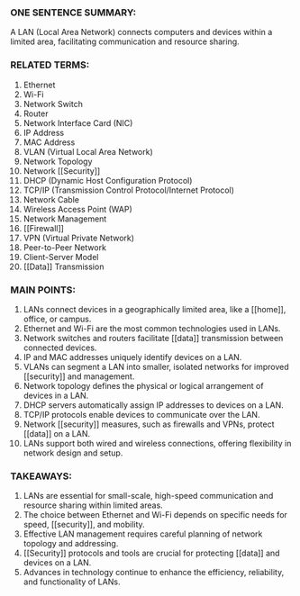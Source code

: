 ### ONE SENTENCE SUMMARY:
A LAN (Local Area Network) connects computers and devices within a limited area, facilitating communication and resource sharing.

### RELATED TERMS:
1. Ethernet
2. Wi-Fi
3. Network Switch
4. Router
5. Network Interface Card (NIC)
6. IP Address
7. MAC Address
8. VLAN (Virtual Local Area Network)
9. Network Topology
10. Network [[Security]]
11. DHCP (Dynamic Host Configuration Protocol)
12. TCP/IP (Transmission Control Protocol/Internet Protocol)
13. Network Cable
14. Wireless Access Point (WAP)
15. Network Management
16. [[Firewall]]
17. VPN (Virtual Private Network)
18. Peer-to-Peer Network
19. Client-Server Model
20. [[Data]] Transmission

### MAIN POINTS:
1. LANs connect devices in a geographically limited area, like a [[home]], office, or campus.
2. Ethernet and Wi-Fi are the most common technologies used in LANs.
3. Network switches and routers facilitate [[data]] transmission between connected devices.
4. IP and MAC addresses uniquely identify devices on a LAN.
5. VLANs can segment a LAN into smaller, isolated networks for improved [[security]] and management.
6. Network topology defines the physical or logical arrangement of devices in a LAN.
7. DHCP servers automatically assign IP addresses to devices on a LAN.
8. TCP/IP protocols enable devices to communicate over the LAN.
9. Network [[security]] measures, such as firewalls and VPNs, protect [[data]] on a LAN.
10. LANs support both wired and wireless connections, offering flexibility in network design and setup.

### TAKEAWAYS:
1. LANs are essential for small-scale, high-speed communication and resource sharing within limited areas.
2. The choice between Ethernet and Wi-Fi depends on specific needs for speed, [[security]], and mobility.
3. Effective LAN management requires careful planning of network topology and addressing.
4. [[Security]] protocols and tools are crucial for protecting [[data]] and devices on a LAN.
5. Advances in technology continue to enhance the efficiency, reliability, and functionality of LANs.